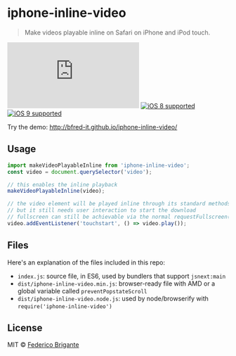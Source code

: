 # iphone-inline-video

> Make videos playable inline on Safari on iPhone and iPod touch.

[![gzipped size](https://badges.herokuapp.com/size/github/bfred-it/iphone-inline-video/master/dist/iphone-inline-video.node.min.js?gzip=true&label=gzipped%20size)](https://github.com/bfred-it/iphone-inline-video/blob/master/index.js) [![iOS 8 supported](https://img.shields.io/badge/iOS%20Safari-8-brightgreen.svg)](#no-link) [![iOS 9 supported](https://img.shields.io/badge/iOS%20Safari-9-brightgreen.svg)](#no-link)

Try the demo: http://bfred-it.github.io/iphone-inline-video/

## Usage

```js
import makeVideoPlayableInline from 'iphone-inline-video';
const video = document.querySelector('video');

// this enables the inline playback
makeVideoPlayableInline(video);

// the video element will be played inline through its standard methods,
// but it still needs user interaction to start the download
// fullscreen can still be achievable via the normal requestFullscreen() API
video.addEventListener('touchstart', () => video.play());
```

## Files

Here's an explanation of the files included in this repo:

* `index.js`: source file, in ES6, used by bundlers that support `jsnext:main`
* `dist/iphone-inline-video.min.js`: browser-ready file with AMD or a global variable called `preventPopstateScroll`
* `dist/iphone-inline-video.node.js`: used by node/browserify with `require('iphone-inline-video')`

## License

MIT © [Federico Brigante](http://twitter.com/bfred_it)
